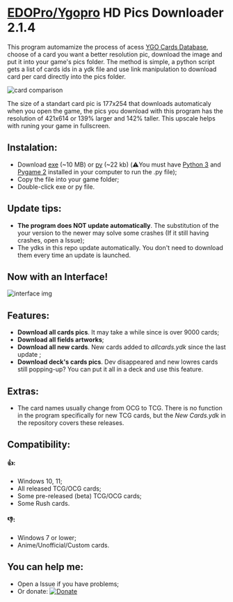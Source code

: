 # [EDOPro/Ygopro](https://discord.gg/ygopro-percy) HD Pics Downloader 2.1.4

This program automamize the process of acess [YGO Cards Database](https://db.ygoprodeck.com/), choose of a card you want a better resolution pic, download the image and put it into your game's pics folder. The method is simple, a python script gets a list of cards ids in a ydk file and use link manipulation to download card per card directly into the pics folder.

![card comparison](https://i.ibb.co/Y49skyJ/card-comparison.png)

The size of a standart card pic is 177x254 that downloads automaticaly when you open the game, the pics you download with this program has the resolution of 421x614 or 139% larger and 142% taller. This upscale helps with runing your game in fullscreen.

## Instalation:
- Download [exe](https://github.com/AlexsanderRST/edopro-hq-pics-downloader/blob/30799522aaee38cc0c15436482f4f876b8fc15f9/HQ%20Pics%20Downloader.exe) (~10 MB) or [py](https://github.com/AlexsanderRST/edopro-hq-pics-downloader/blob/30799522aaee38cc0c15436482f4f876b8fc15f9/HQ%20Pics%20Downloader.py) (~22 kb) (⚠️You must have [Python 3](https://www.python.org/) and [Pygame 2](https://pypi.org/project/pygame/) installed in your computer to run the .py file);
- Copy the file into your game folder;
- Double-click exe or py file.

## Update tips:
- **The program does NOT update automatically**. The substitution of the your version to the newer may solve some crashes (If it still having crashes, open a Issue);
- The ydks in this repo update automatically. You don't need to download them every time an update is launched.

## Now with an Interface! 
![interface img](https://i.ibb.co/gvGvqhb/hdpd-214.png)

## Features:
- **Download all cards pics**. It may take a while since is over 9000 cards;
- **Download all fields artworks**;
- **Download all new cards**. New cards added to *allcards.ydk* since the last update ;
- **Download deck's cards pics**. Dev disappeared and new lowres cards still popping-up? You can put it all in a deck and use this feature.

## Extras:
- The card names usually change from OCG to TCG. There is no function in the program specifically for new TCG cards, but the *New Cards.ydk* in the repository covers these releases.

## Compatibility:
#### 👍:
- Windows 10, 11;
- All released TCG/OCG cards;
- Some pre-released (beta) TCG/OCG cards;
- Some Rush cards.
#### 👎:
- Windows 7 or lower;
- Anime/Unofficial/Custom cards.

## You can help me:
- Open a Issue if you have problems;
- Or donate: [![Donate](https://img.shields.io/badge/Donate-PayPal-green.svg)](https://www.paypal.com/donate?hosted_button_id=L53Z8HUNP7X66)
